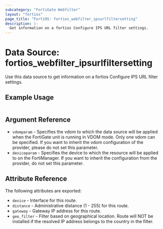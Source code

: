 ```yaml
---
subcategory: "FortiGate Webfilter"
layout: "fortios"
page_title: "FortiOS: fortios_webfilter_ipsurlfiltersetting"
description: |-
  Get information on a fortios Configure IPS URL filter settings.
---
```


# Data Source: fortios_webfilter_ipsurlfiltersetting
Use this data source to get information on a fortios Configure IPS URL filter settings.


## Example Usage

```hcl

```

## Argument Reference

* `vdomparam` - Specifies the vdom to which the data source will be applied when the FortiGate unit is running in VDOM mode. Only one vdom can be specified. If you want to inherit the vdom configuration of the provider, please do not set this parameter.
* `deviceparam` - Specifies the device to which the resource will be applied to on the FortiManager. If you want to inherit the configuration from the provider, do not set this parameter.

## Attribute Reference

The following attributes are exported:

* `device` - Interface for this route.
* `distance` - Administrative distance (1 - 255) for this route.
* `gateway` - Gateway IP address for this route.
* `geo_filter` - Filter based on geographical location. Route will NOT be installed if the resolved IP address belongs to the country in the filter.
